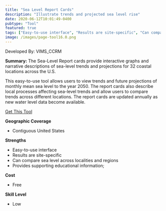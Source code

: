 ```yaml
---
title: "Sea Level Report Cards"
description: "Illustrate trends and projected sea level rise"
date: 2020-06-12T10:01:49-0400
pubtype: "Tool"
featured: true
tags: ["Easy-to-use interface", "Results are site-specific", "Can compare sea level across localities and regions", "Provides supporting educational information;"]
image: /images/page-tool16.0.png
---
```

Developed By: VIMS_CCRM

**Summary:** The Sea-Level Report cards provide interactive graphs and narrative descriptions of sea-level trends and projections for 32 coastal locations across the U.S.

This easy-to-use tool allows users to view trends and future projections of monthly mean sea level to the year 2050. The report cards also describe local processes affecting sea-level trends and allow users to compare trends across different locations. The report cards are updated annually as new water level data become available.


<a href="https://www.vims.edu/research/products/slrc/" target="_blank">Get This Tool</a>

__**Geographic Coverage**__
- Contiguous United States

__**Strengths**__
-  Easy-to-use interface
-   Results are site-specific
-   Can compare sea level across localities and regions
-   Provides supporting educational information;

__**Cost**__
- Free

__**Skill Level**__
- Low
